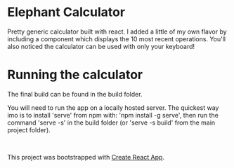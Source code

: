 # Elephant Calculator

Pretty generic calculator built with react. I added a little of my own flavor by including a component which displays the 10 most recent operations. You'll also noticed the calculator can be used with only your keyboard!

# Running the calculator

The final build can be found in the build folder. 

You will need to run the app on a locally hosted server. The quickest way imo is to install 'serve' from npm with: 'npm install -g serve', then run the command 'serve -s' in the build folder (or 'serve -s build' from the main project folder).

<br>

This project was bootstrapped with [Create React App](https://github.com/facebook/create-react-app).
